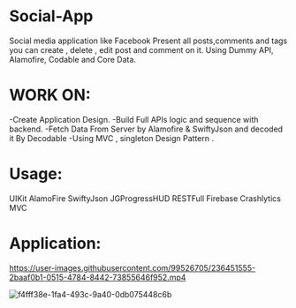 # Social-App
Social media application like Facebook Present all posts,comments and tags you can create , delete , edit post and comment on it. Using Dummy API, Alamofire, Codable and Core Data.
# WORK ON:
 -Create Application Design.
 -Build Full APIs logic and sequence with backend.
 -Fetch Data From Server by Alamofire & SwiftyJson and decoded it By Decodable
 -Using MVC , singleton Design Pattern .
 
 # Usage:
 UIKit
 AlamoFire
 SwiftyJson
 JGProgressHUD
 RESTFull
 Firebase Crashlytics
 MVC
 # Application:
https://user-images.githubusercontent.com/99526705/236451555-2baaf0b1-0515-4784-8442-73855646f952.mp4

![f4fff38e-1fa4-493c-9a40-0db075448c6b](https://user-images.githubusercontent.com/99526705/236456641-161bdd79-ed8d-4456-8e0a-06e75548d898.JPG)


